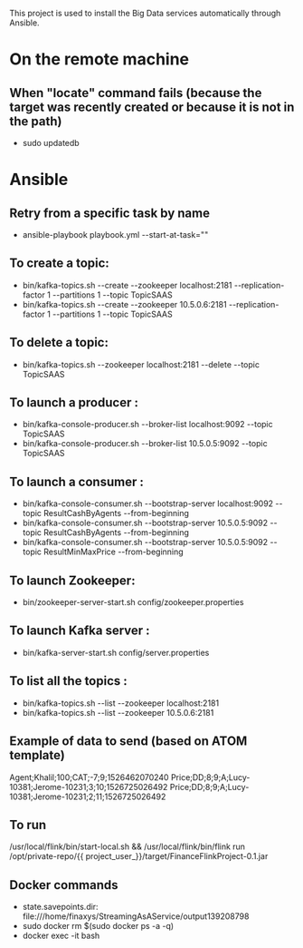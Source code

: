 This project is used to install the Big Data services automatically through Ansible.

# On the remote machine
## When "locate" command fails (because the target was recently created or because it is not in the path)
- sudo updatedb

# Ansible
## Retry from a specific task by name
- ansible-playbook playbook.yml --start-at-task="<name>"

## To create a topic:
- bin/kafka-topics.sh --create --zookeeper localhost:2181 --replication-factor 1 --partitions 1 --topic TopicSAAS
- bin/kafka-topics.sh --create --zookeeper  10.5.0.6:2181 --replication-factor 1 --partitions 1 --topic TopicSAAS

## To delete a topic:
- bin/kafka-topics.sh --zookeeper localhost:2181 --delete --topic TopicSAAS

## To launch a producer :
- bin/kafka-console-producer.sh --broker-list localhost:9092 --topic TopicSAAS
- bin/kafka-console-producer.sh --broker-list  10.5.0.5:9092 --topic TopicSAAS

## To launch a consumer :
- bin/kafka-console-consumer.sh --bootstrap-server localhost:9092 --topic ResultCashByAgents --from-beginning
- bin/kafka-console-consumer.sh --bootstrap-server  10.5.0.5:9092 --topic ResultCashByAgents --from-beginning
- bin/kafka-console-consumer.sh --bootstrap-server  10.5.0.5:9092 --topic ResultMinMaxPrice --from-beginning

## To launch Zookeeper:
- bin/zookeeper-server-start.sh config/zookeeper.properties

## To launch Kafka server :
- bin/kafka-server-start.sh config/server.properties

## To list all the topics :
- bin/kafka-topics.sh --list --zookeeper localhost:2181
- bin/kafka-topics.sh --list --zookeeper  10.5.0.6:2181

## Example of data to send (based on ATOM template)
Agent;Khalil;100;CAT;-7;9;1526462070240
Price;DD;8;9;A;Lucy-10381;Jerome-10231;3;10;1526725026492
Price;DD;8;9;A;Lucy-10381;Jerome-10231;2;11;1526725026492

## To run 
/usr/local/flink/bin/start-local.sh && /usr/local/flink/bin/flink run /opt/private-repo/{{ project_user_}}/target/FinanceFlinkProject-0.1.jar


## Docker commands
- state.savepoints.dir: file:///home/finaxys/StreamingAsAService/output139208798
- sudo docker rm $(sudo docker ps -a -q)
- docker exec -it  bash

